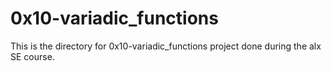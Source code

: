 # 0x10-variadic_functions

This is the directory for 0x10-variadic_functions project done during the alx SE course.
